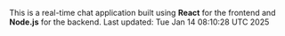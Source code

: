This is a real-time chat application built using **React** for the frontend and **Node.js** for the backend.
Last updated: Tue Jan 14 08:10:28 UTC 2025
